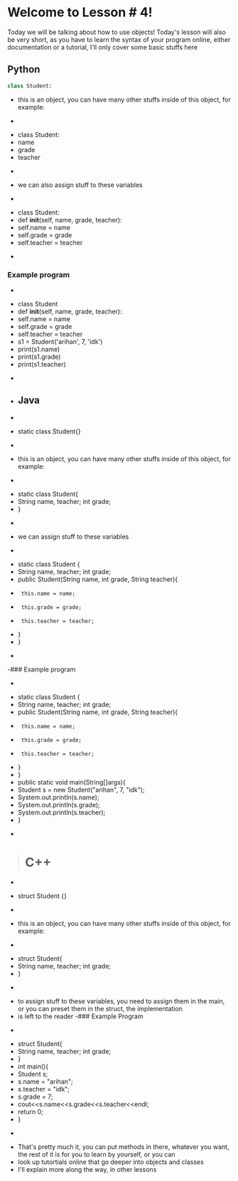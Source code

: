 # Welcome to Lesson # 4!
Today we will be talking about how to use objects! Today's lesson will also be very short, as you have to learn the syntax of your program online, either documentation or a tutorial, I'll only cover some basic stuffs here

## Python
```python 
class Student:
```
- this is an object, you can have many other stuffs inside of this object, for example:
- ``` python
- class Student:
-  name 
-  grade 
-  teacher
- ```
- we can also assign stuff to these variables 
- ``` python
- class Student:
-  def __init__(self, name, grade, teacher):
-    self.name = name
-    self.grade = grade
-    self.teacher = teacher
- ```
### Example program
- ```python
- class Student
-  def __init__(self, name, grade, teacher):
-    self.name = name
-    self.grade = grade
-    self.teacher = teacher
- s1 = Student('arihan', 7, 'idk')
- print(s1.name)
- print(s1.grade)
- print(s1.teacher)
- ```

- ## Java
- ``` java
- static class Student{}
- ```
- this is an object, you can have many other stuffs inside of this object, for example:
- ``` java
- static class Student{
-  String name, teacher; int grade;
- }
- ```
- we can assign stuff to these variables
- ``` java
- static class Student {
-    String name, teacher; int grade;
-    public Student(String name, int grade, String teacher){
-      this.name = name;
-      this.grade = grade;
-      this.teacher = teacher;
-    }
- }
- ```
-### Example program
- ``` java
- static class Student {
-    String name, teacher; int grade;
-    public Student(String name, int grade, String teacher){
-      this.name = name;
-      this.grade = grade;
-      this.teacher = teacher;
-    }
- }
- public static void main(String[]args){
-   Student s = new Student("arihan", 7, "idk");
-   System.out.println(s.name);
-   System.out.println(s.grade);
-   System.out.println(s.teacher);
- }
- ```
> # C++
- ``` cpp
- struct Student {}
- ```
- this is an object, you can have many other stuffs inside of this object, for example:
- ``` cpp
- struct Student{
-   String name, teacher; int grade;
- }
- ```
- to assign stuff to these variables, you need to assign them in the main, or you can preset them in the struct, the implementation   
- is left to the reader
-### Example Program
- ``` cpp
- struct Student{
-    String name, teacher; int grade;
- }
- int main(){
-    Student s;
-    s.name = "arihan";
-    s.teacher = "idk";
-    s.grade = 7;
-    cout<<s.name<<s.grade<<s.teacher<<endl;
-    return 0;
- }
- ```
- That's pretty much it, you can put methods in there, whatever you want, the rest of it is for you to learn by yourself, or you can   
- look up tutortials online that go deeper into objects and classes    
- I'll explain more along the way, in other lessons
